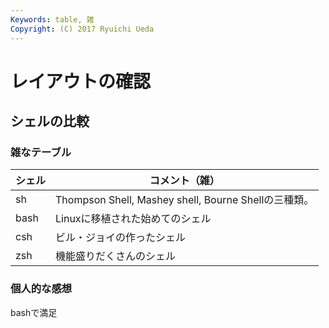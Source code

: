 ```yaml
---
Keywords: table, 雑
Copyright: (C) 2017 Ryuichi Ueda
---
```

# レイアウトの確認
## シェルの比較
### 雑なテーブル

|シェル|コメント（雑）|
|---|---|
|sh|Thompson Shell, Mashey shell, Bourne Shellの三種類。|
|bash|Linuxに移植された始めてのシェル|
|csh|ビル・ジョイの作ったシェル|
|zsh|機能盛りだくさんのシェル|

### 個人的な感想
bashで満足
